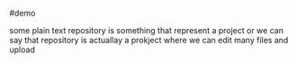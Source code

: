 #demo


some plain text
repository is something that represent a project or 
we can say that repository is actuallay a prokject where we can edit many files and upload
